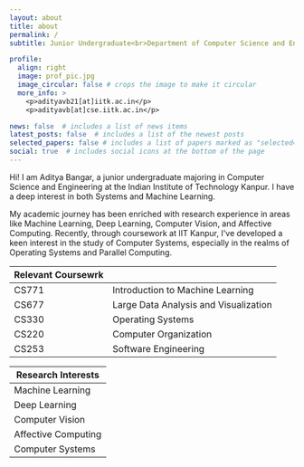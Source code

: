 ```yaml
---
layout: about
title: about
permalink: /
subtitle: Junior Undergraduate<br>Department of Computer Science and Engineering, IIT Kanpur.

profile:
  align: right
  image: prof_pic.jpg
  image_circular: false # crops the image to make it circular
  more_info: >
    <p>adityavb21[at]iitk.ac.in</p>
    <p>adityavb[at]cse.iitk.ac.in</p>

news: false  # includes a list of news items
latest_posts: false  # includes a list of the newest posts
selected_papers: false # includes a list of papers marked as "selected={true}"
social: true  # includes social icons at the bottom of the page
---
```


Hi!
I am Aditya Bangar, a junior undergraduate majoring in Computer Science and Engineering at the Indian Institute of Technology Kanpur. I have a deep interest in both Systems and Machine Learning.

My academic journey has been enriched with research experience in areas like Machine Learning, Deep Learning, Computer Vision, and Affective Computing. Recently, through coursework at IIT Kanpur, I've developed a keen interest in the study of Computer Systems, especially in the realms of Operating Systems and Parallel Computing.


| Relevant Coursewrk||
|-----------|------------------------------------------|
|CS771      | Introduction to Machine Learning         | 
|CS677      | Large Data Analysis and Visualization    |
|CS330      | Operating Systems                        | 
|CS220      | Computer Organization                    |  
|CS253      | Software Engineering                     | 


| Research Interests        | 
|--------------------------|
| Machine Learning         |
| Deep Learning            |
| Computer Vision          |
| Affective Computing      | 
| Computer Systems         |
